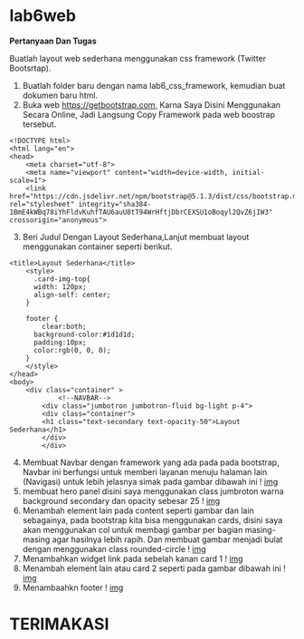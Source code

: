 # lab6web
<b>Pertanyaan Dan Tugas</b>

Buatlah layout web sederhana menggunakan css framework (Twitter Bootsrtap).
1. Buatlah folder baru dengan nama lab6_css_framework, kemudian buat dokumen baru html.
2. Buka web https://getbootstrap.com, Karna Saya Disini Menggunakan Secara Online, Jadi Langsung Copy Framework pada web boostrap tersebut.
```
<!DOCTYPE html>
<html lang="en">
<head>
    <meta charset="utf-8">
    <meta name="viewport" content="width=device-width, initial-scale=1">
	<link href="https://cdn.jsdelivr.net/npm/bootstrap@5.1.3/dist/css/bootstrap.min.css" rel="stylesheet" integrity="sha384-1BmE4kWBq78iYhFldvKuhfTAU6auU8tT94WrHftjDbrCEXSU1oBoqyl2QvZ6jIW3" crossorigin="anonymous">
```
3.  Beri Judul Dengan Layout Sederhana,Lanjut membuat layout menggunakan container seperti berikut.
``` 
<title>Layout Sederhana</title>
	<style>
	  .card-img-top{
	  width: 120px;
	  align-self: center;
	}

	footer {
		clear:both;
	  background-color:#1d1d1d; 
	  padding:10px;
	  color:rgb(0, 0, 0);
	}
	</style>
</head>
<body>
	<div class="container" >
            <!--NAVBAR-->
		<div class="jumbotron jumbotron-fluid bg-light p-4">
		<div class="container">
		<h1 class="text-secondary text-opacity-50">Layout Sederhana</h1>
		</div>
		</div>
```
4. Membuat Navbar dengan framework yang ada pada pada bootstrap, Navbar ini berfungsi untuk memberi layanan menuju halaman lain (Navigasi) untuk lebih jelasnya simak pada gambar dibawah ini
! [img](ss/s1.png)
5. membuat hero panel disini saya menggunakan class jumbroton warna background secondary dan opacity sebesar 25 
! [img](ss/s2.png)
6. Menambah element lain pada content seperti gambar dan lain sebagainya, pada bootstrap kita bisa menggunakan cards, disini saya akan menggunakan col untuk membagi gambar per bagian masing-masing agar hasilnya lebih rapih. Dan membuat gambar menjadi bulat dengan menggunakan class rounded-circle
! [img](ss/s4.png)
7. Menambahkan widget link pada sebelah kanan card 1
! [img](ss/s5.png)
8. Menambah element lain atau card 2 seperti pada gambar dibawah ini
! [img](ss/s6.png)
9. Menambaahkn footer
! [img](ss/s6.png)
# TERIMAKASI